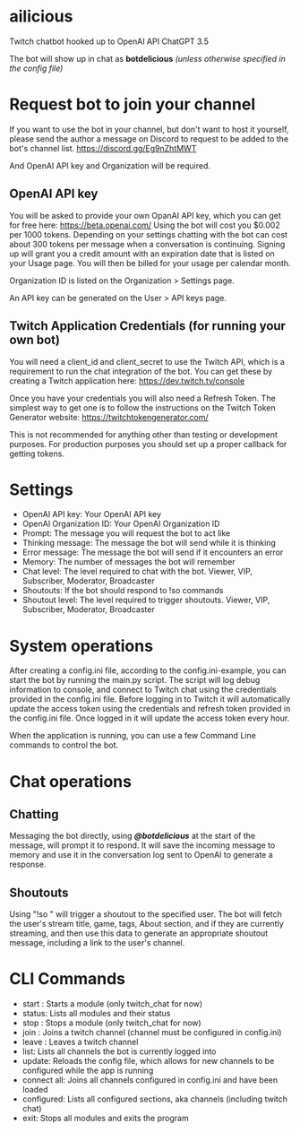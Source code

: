 # ailicious
Twitch chatbot hooked up to OpenAI API ChatGPT 3.5

The bot will show up in chat as __botdelicious__ *(unless otherwise specified in the config file)*


# Request bot to join your channel
If you want to use the bot in your channel, but don't want to host it yourself, please send the author a message on Discord to request to be added to the bot's channel list.
https://discord.gg/Eg9nZhtMWT 

And OpenAI API key and Organization will be required.


## OpenAI API key
You will be asked to provide your own OpanAI API key, which you can get for free here: https://beta.openai.com/
Using the bot will cost you $0.002 per 1000 tokens.
Depending on your settings chatting with the bot can cost about 300 tokens per message when a conversation is continuing.
Signing up will grant you a credit amount with an expiration date that is listed on your Usage page.
You will then be billed for your usage per calendar month.

Organization ID is listed on the Organization > Settings page.

An API key can be generated on the User > API keys page.


## Twitch Application Credentials (for running your own bot)
You will need a client_id and client_secret to use the Twitch API, which is a requirement to run the chat integration of the bot. You can get these by creating a Twitch application here: https://dev.twitch.tv/console

Once you have your credentials you will also need a Refresh Token. The simplest way to get one is to follow the instructions on the Twitch Token Generator website: https://twitchtokengenerator.com/

This is not recommended for anything other than testing or development purposes. For production purposes you should set up a proper callback for getting tokens.


# Settings
- OpenAI API key: Your OpenAI API key
- OpenAI Organization ID: Your OpenAI Organization ID
- Prompt: The message you will request the bot to act like
- Thinking message: The message the bot will send while it is thinking
- Error message: The message the bot will send if it encounters an error
- Memory: The number of messages the bot will remember
- Chat level: The level required to chat with the bot. Viewer, VIP, Subscriber, Moderator, Broadcaster
- Shoutouts: If the bot should respond to !so commands
- Shoutout level: The level required to trigger shoutouts.  Viewer, VIP, Subscriber, Moderator, Broadcaster

# System operations
After creating a config.ini file, according to the config.ini-example, you can start the bot by running the main.py script.
The script will log debug information to console, and connect to Twitch chat using the credentials provided in the config.ini file. Before logging in to Twitch it will automatically update the access token using the credentials and refresh token provided in the config.ini file.
Once logged in it will update the access token every hour.

When the application is running, you can use a few Command Line commands to control the bot.


# Chat operations
## Chatting
Messaging the bot directly, using __*@botdelicious*__ at the start of the message, will prompt it to respond. It will save the incoming message to memory and use it in the conversation log sent to OpenAI to generate a response.

## Shoutouts
Using "!so <username>" will trigger a shoutout to the specified user. The bot will fetch the user's stream title, game, tags, About section, and if they are currently streaming, and then use this data to generate an appropriate shoutout message, including a link to the user's channel.

# CLI Commands
- start <module>: Starts a module (only twitch_chat for now)
- status: Lists all modules and their status
- stop <module>: Stops a module (only twitch_chat for now)
- join <channel>: Joins a twitch channel (channel must be configured in config.ini)
- leave <channel>: Leaves a twitch channel
- list: Lists all channels the bot is currently logged into 
- update: Reloads the config file, which allows for new channels to be configured while the app is running
- connect all: Joins all channels configured in config.ini and have been loaded
- configured: Lists all configured sections, aka channels (including twitch chat)
- exit: Stops all modules and exits the program